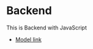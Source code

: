 # Backend

This is Backend with JavaScript

- [Model link](https://app.eraser.io/workspace/Rv2o6Jfw6p69x1D5zQS6?origin=share)